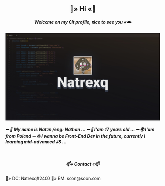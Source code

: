 <h2 align="center">
  🌙» Hi «🌙
  </h2>
<h5 align="center"☁️» >Welcome on my Git profile, nice to see you «☁️</h5>
<p align="center">
<img align="center" src="Natrexq.png" width="600px" >  
  </p>
<h5 align="center"⚡» About Me «☁⚡</h1>
<p align="left">
 ➖ 🌙 My name is Natan /eng: Nathan ...
 ➖ 🌵 I'am 17 years old ...
 ➖ 🌍 I'am from Poland
 ➖ ♻️ I wanna be Front-End Dev in the future, currently i learning mid-advanced JS ...
 </p>
  <br />
 <h5 align="center">📫» Contact «📫</h5>
  🌌» DC: Natrexq#2400
  💬» EM: soon@soon.com 
   <br />
   <h5 align="center"🪐» Thats All, bye ...«🪐</h5>



